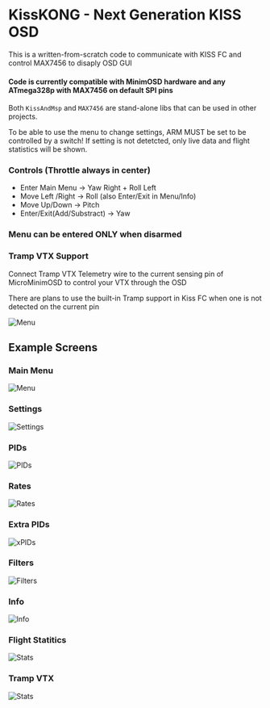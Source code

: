 # KissKONG - Next Generation KISS OSD

This is a written-from-scratch code to communicate with KISS FC and control MAX7456 to disaply OSD GUI

#### Code is currently compatible with MinimOSD hardware and any ATmega328p with MAX7456 on default SPI pins

Both ```KissAndMsp``` and ```MAX7456``` are stand-alone libs that can be used in other projects.

To be able to use the menu to change settings, ARM MUST be set to be controlled by a switch!
If setting is not detetcted, only live data and flight statistics will be shown.

### Controls (Throttle always in center)
* Enter Main Menu -> Yaw Right + Roll Left
* Move Left /Right -> Roll (also Enter/Exit in Menu/Info)
* Move Up/Down ->  Pitch
* Enter/Exit(Add/Substract) -> Yaw

### Menu can be entered ONLY when disarmed

### Tramp VTX Support
Connect Tramp VTX Telemetry wire to the current sensing pin of MicroMinimOSD to control your VTX through the OSD

There are plans to use the built-in Tramp support in Kiss FC when one is not detected on the current pin

![Menu](images/connections.jpg)

## Example Screens

### Main Menu

![Menu](images/menu.jpg)

### Settings

![Settings](images/settings.jpg)

### PIDs

![PIDs](images/pids.jpg)

### Rates

![Rates](images/rates.jpg)

### Extra PIDs

![xPIDs](images/xtra.jpg)

### Filters

![Filters](images/filters.jpg)

### Info

![Info](images/info.jpg)

### Flight Statitics

![Stats](images/stats.jpg)

### Tramp VTX

![Stats](images/tramp.jpg)
